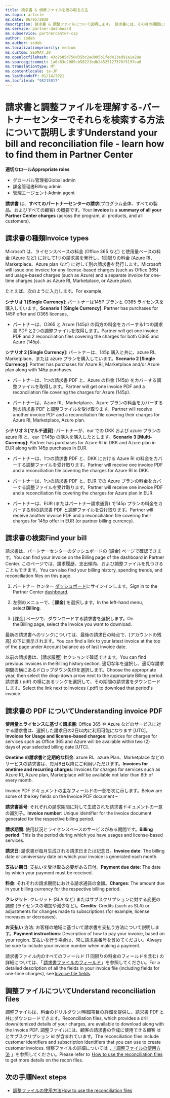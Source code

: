```yaml
---
title: 請求書 & 偵察ファイルを読み取る方法
ms.topic: article
ms.date: 06/05/2020
description: 請求書 & 調整ファイルについて説明します。 請求書には、その月の期間におけるプログラム、製品、および顧客に対するパートナーセンターの料金が表示されます。
ms.service: partner-dashboard
ms.subservice: partnercenter-csp
author: sodeb
ms.author: sodeb
ms.localizationpriority: medium
ms.custom: SEOMAY.20
ms.openlocfilehash: 43c2605d750d35bc2e0095b1fed413ed91a1a28e
ms.sourcegitcommit: 1a0c83e2089cb58221bdb24525127378f5197ea8
ms.translationtype: MT
ms.contentlocale: ja-JP
ms.lasthandoff: 01/14/2021
ms.locfileid: "98215817"
---
```

# <a name="understand-your-bill-and-reconciliation-file---learn-how-to-find-them-in-partner-center"></a><span data-ttu-id="04455-104">請求書と調整ファイルを理解する-パートナーセンターでそれらを検索する方法について説明します</span><span class="sxs-lookup"><span data-stu-id="04455-104">Understand your bill and reconciliation file - learn how to find them in Partner Center</span></span>


<span data-ttu-id="04455-105">**適切なロール**</span><span class="sxs-lookup"><span data-stu-id="04455-105">**Appropriate roles**</span></span>

- <span data-ttu-id="04455-106">グローバル管理者</span><span class="sxs-lookup"><span data-stu-id="04455-106">Global admin</span></span>
- <span data-ttu-id="04455-107">課金管理者</span><span class="sxs-lookup"><span data-stu-id="04455-107">Billing admin</span></span>
- <span data-ttu-id="04455-108">管理エージェント</span><span class="sxs-lookup"><span data-stu-id="04455-108">Admin agent</span></span>


<span data-ttu-id="04455-109">**請求書** は、**すべてのパートナーセンターの請求**(プログラム全体、すべての製品、およびすべての顧客) の概要です。</span><span class="sxs-lookup"><span data-stu-id="04455-109">Your **invoice** is a **summary of all your Partner Center charges** (across the program, all products, and all customers).</span></span> 

## <a name="invoice-types"></a><span data-ttu-id="04455-110">請求書の種類</span><span class="sxs-lookup"><span data-stu-id="04455-110">Invoice types</span></span>

<span data-ttu-id="04455-111">Microsoft は、ライセンスベースの料金 (Office 365 など) と使用量ベースの料金 (Azure など) に対して1つの請求書を発行し、1回限りの料金 (Azure RI、Marketplace、Azure plan など) に対して別の請求書を発行します。</span><span class="sxs-lookup"><span data-stu-id="04455-111">Microsoft will issue one invoice for any license-based charges (such as Office 365) and usage-based charges (such as Azure) and a separate invoice for one-time charges (such as Azure RI, Marketplace, or Azure plan).</span></span>

<span data-ttu-id="04455-112">たとえば、次のように入力します。</span><span class="sxs-lookup"><span data-stu-id="04455-112">For example,</span></span>  

<span data-ttu-id="04455-113">**シナリオ 1 [Single Currency]**: パートナーは145P プランと O365 ライセンスを購入しています。</span><span class="sxs-lookup"><span data-stu-id="04455-113">**Scenario 1 [Single Currency]**: Partner has purchases for 145P offer and O365 licenses,</span></span>  

- <span data-ttu-id="04455-114">パートナーは、O365 と Azure (145p) の両方の料金をカバーする1つの請求書 PDF と2つの調整ファイルを取得します。</span><span class="sxs-lookup"><span data-stu-id="04455-114">Partner will get one invoice PDF and 2 reconciliation files covering the charges for both O365 and Azure (145p).</span></span>  

<span data-ttu-id="04455-115">**シナリオ 2 [Single Currency]**: パートナーは、145p 購入と共に、azure RI、Marketplace、または azure プランを購入しています。</span><span class="sxs-lookup"><span data-stu-id="04455-115">**Scenario 2 [Single Currency]**: Partner has purchases for Azure RI, Marketplace and/or Azure plan along with 145p purchases.</span></span>

- <span data-ttu-id="04455-116">パートナーは、1つの請求書 PDF と、Azure の料金 (145p) をカバーする調整ファイルを取得します。</span><span class="sxs-lookup"><span data-stu-id="04455-116">Partner will get one invoice PDF and a reconciliation file covering the charges for Azure (145p).</span></span> 

- <span data-ttu-id="04455-117">パートナーは、Azure RI、Marketplace、Azure プランの料金をカバーする別の請求書 PDF と調整ファイルを受け取ります。</span><span class="sxs-lookup"><span data-stu-id="04455-117">Partner will receive another invoice PDF and a reconciliation file covering their charges for Azure RI, Marketplace, Azure plan.</span></span> 

<span data-ttu-id="04455-118">**シナリオ 3 [マルチ通貨]**: パートナーが、eur での DKK および azure プランの azure RI と、eur で145p の購入を購入したとします。</span><span class="sxs-lookup"><span data-stu-id="04455-118">**Scenario 3 [Multi-Currency]**: Partner has purchases for Azure RI in DKK and Azure plan in EUR along with 145p purchases in EUR.</span></span>

- <span data-ttu-id="04455-119">パートナーは、1つの請求書 PDF と、DKK における Azure RI の料金をカバーする調整ファイルを受け取ります。</span><span class="sxs-lookup"><span data-stu-id="04455-119">Partner will receive one invoice PDF and a reconciliation file covering the charges for Azure RI in DKK.</span></span> 

- <span data-ttu-id="04455-120">パートナーは、1つの請求書 PDF と、EUR での Azure プランの料金をカバーする調整ファイルを受け取ります。</span><span class="sxs-lookup"><span data-stu-id="04455-120">Partner will receive one invoice PDF and a reconciliation file covering the charges for Azure plan in EUR.</span></span> 

- <span data-ttu-id="04455-121">パートナーは、EUR (またはパートナー請求通貨) で145p プランの料金をカバーする別の請求書 PDF と調整ファイルを受け取ります。</span><span class="sxs-lookup"><span data-stu-id="04455-121">Partner will receive another invoice PDF and a reconciliation file covering their charges for 145p offer in EUR (or partner billing currency).</span></span> 

## <a name="find-your-bill"></a><span data-ttu-id="04455-122">請求書の検索</span><span class="sxs-lookup"><span data-stu-id="04455-122">Find your bill</span></span> 

<span data-ttu-id="04455-123">請求書は、パートナーセンターのダッシュボードの [課金] ページで確認できます。</span><span class="sxs-lookup"><span data-stu-id="04455-123">You can find your invoice on the Billing page of the dashboard in Partner Center.</span></span> <span data-ttu-id="04455-124">このページでは、請求履歴、支出傾向、および調整ファイルを見つけることもできます。</span><span class="sxs-lookup"><span data-stu-id="04455-124">You can also find your billing history, spending trends, and reconciliation files on this page.</span></span> 

1. <span data-ttu-id="04455-125">パートナー センター [ダッシュボード](https://partner.microsoft.com/dashboard/home)にサインインします。</span><span class="sxs-lookup"><span data-stu-id="04455-125">Sign in to the Partner Center [dashboard](https://partner.microsoft.com/dashboard/home).</span></span> 

2. <span data-ttu-id="04455-126">左側のメニューで、[ **課金**] を選択します。</span><span class="sxs-lookup"><span data-stu-id="04455-126">In the left-hand menu, select **Billing**.</span></span> 

3. <span data-ttu-id="04455-127">[課金] ページで、ダウンロードする請求書を選択します。</span><span class="sxs-lookup"><span data-stu-id="04455-127">On the Billing page, select the invoice you want to download.</span></span> 

<span data-ttu-id="04455-128">最新の請求書へのリンクについては、最後の請求日の時点で、[アカウントの残高] の下に表示されます。</span><span class="sxs-lookup"><span data-stu-id="04455-128">You can find a link to your latest invoice at the top of the page under Account balance as of last invoice date.</span></span> 

<span data-ttu-id="04455-129">以前の請求書は、[請求履歴] セクションで確認できます。</span><span class="sxs-lookup"><span data-stu-id="04455-129">You can find previous invoices in the Billing history section.</span></span> <span data-ttu-id="04455-130">適切な年を選択し、適切な請求期間の横にあるドロップダウン矢印を選択します。</span><span class="sxs-lookup"><span data-stu-id="04455-130">Choose the appropriate year, then select the drop-down arrow next to the appropriate Billing period.</span></span> <span data-ttu-id="04455-131">請求書 (.pdf) の横にあるリンクを選択して、その期間の請求書をダウンロードします。</span><span class="sxs-lookup"><span data-stu-id="04455-131">Select the link next to Invoices (.pdf) to download that period's invoice.</span></span> 

## <a name="understanding-invoice-pdf"></a><span data-ttu-id="04455-132">請求書の PDF について</span><span class="sxs-lookup"><span data-stu-id="04455-132">Understanding invoice PDF</span></span> 

<span data-ttu-id="04455-133">**使用量とライセンスに基づく請求書**: Office 365 や Azure などのサービスに対する請求書は、選択した請求日の2日以内に利用可能になります [UTC]。</span><span class="sxs-lookup"><span data-stu-id="04455-133">**Invoices for Usage and license-based charges**: Invoices for charges for services such as Office 365 and Azure will be available within two (2) days of your selected billing date [UTC].</span></span>  

<span data-ttu-id="04455-134">**Onetime の請求書と定期的な料金**: azure RI、azure Plan、Marketplace などのサービスの請求書は、毎月8日以降にご利用いただけます。</span><span class="sxs-lookup"><span data-stu-id="04455-134">**Invoices for onetime and recurring charges**: Invoices for charges for services such as Azure RI, Azure plan, Marketplace will be available not later than 8th of every month.</span></span>  

<span data-ttu-id="04455-135">Invoice PDF ドキュメントの主なフィールドの一部を次に示します。</span><span class="sxs-lookup"><span data-stu-id="04455-135">Below are some of the key fields on the Invoice PDF document –</span></span>

<span data-ttu-id="04455-136">**請求書番号**: それぞれの請求期間に対して生成された請求書ドキュメントの一意の識別子。</span><span class="sxs-lookup"><span data-stu-id="04455-136">**Invoice number**: Unique identifier for the invoice document generated for the respective billing period.</span></span> 

<span data-ttu-id="04455-137">**請求期間**: 使用状況とライセンスベースのサービスがある期間です。</span><span class="sxs-lookup"><span data-stu-id="04455-137">**Billing period**: This is the period during which you have usages and license-based services.</span></span> 

<span data-ttu-id="04455-138">**請求日**: 請求書が毎月生成される請求日または記念日。</span><span class="sxs-lookup"><span data-stu-id="04455-138">**Invoice date**: The billing date or anniversary date on which your invoice is generated each month.</span></span> 

<span data-ttu-id="04455-139">**支払い期日**: 支払いを受け取る必要がある日付。</span><span class="sxs-lookup"><span data-stu-id="04455-139">**Payment due date**: The date by which your payment must be received.</span></span> 

<span data-ttu-id="04455-140">**料金**: それぞれの請求期間における請求通貨の金額。</span><span class="sxs-lookup"><span data-stu-id="04455-140">**Charges**: The amount due in your billing currency for the respective billing period.</span></span> 

<span data-ttu-id="04455-141">**クレジット**: クレジット (SLA など) またはサブスクリプションに対する変更の調整 (ライセンスの増加や減少など)。</span><span class="sxs-lookup"><span data-stu-id="04455-141">**Credits**: Credits (such as SLA) or adjustments for changes made to subscriptions (for example, license increases or decreases).</span></span> 

<span data-ttu-id="04455-142">**お支払い** 方法: お客様の地域に基づいて請求書を支払う方法について説明します。</span><span class="sxs-lookup"><span data-stu-id="04455-142">**Payment instructions**: Description of how to pay your invoice, based on your region.</span></span> <span data-ttu-id="04455-143">支払いを行う場合は、常に請求書番号を含めてください。</span><span class="sxs-lookup"><span data-stu-id="04455-143">Always be sure to include your invoice number when making a payment.</span></span> 

<span data-ttu-id="04455-144">請求書ファイル内のすべてのフィールド (1 回限りの料金のフィールドを含む) の詳細については、「 [請求書ファイルのフィールド](invoice-file.md)」を参照してください。</span><span class="sxs-lookup"><span data-stu-id="04455-144">For a detailed description of all the fields in your invoice file (including fields for one-time charges), see [Invoice file fields](invoice-file.md).</span></span> 

## <a name="understand-reconciliation-files"></a><span data-ttu-id="04455-145">調整ファイルについて</span><span class="sxs-lookup"><span data-stu-id="04455-145">Understand reconciliation files</span></span>

 <span data-ttu-id="04455-146">調整ファイルは、料金のドリルダウン/明細項目の詳細を提供し、請求書 PDF と共にダウンロードできます。</span><span class="sxs-lookup"><span data-stu-id="04455-146">Reconciliation files, which provides a drill down/itemized details of your charges, are available to download along with the Invoice PDF.</span></span> <span data-ttu-id="04455-147">調整ファイルには、顧客の請求書の作成に使用できる顧客 id とサブスクリプション id が含まれています。</span><span class="sxs-lookup"><span data-stu-id="04455-147">The reconciliation files include customer identifiers and subscription identifiers that you can use to create customer invoices.</span></span> <span data-ttu-id="04455-148">偵察ファイルの詳細については  [、「調整ファイルの使用方法](use-the-reconciliation-files.md) 」を参照してください。</span><span class="sxs-lookup"><span data-stu-id="04455-148">Please refer to  [How to use the reconciliation files](use-the-reconciliation-files.md) to get more details on the recon files.</span></span> 

## <a name="next-steps"></a><span data-ttu-id="04455-149">次の手順</span><span class="sxs-lookup"><span data-stu-id="04455-149">Next steps</span></span>

- [<span data-ttu-id="04455-150">調整ファイルの使用方法</span><span class="sxs-lookup"><span data-stu-id="04455-150">How to use the reconciliation files</span></span>](use-the-reconciliation-files.md)